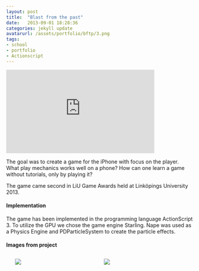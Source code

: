 ```yaml
---
layout: post
title:  "Blast from the past"
date:   2013-09-01 18:28:36
categories: jekyll update
avatarurl: /assets/portfolio/bftp/3.png
tags:
- school
- portfolio
- Actionscript
---
```


<iframe src="http://player.vimeo.com/video/79030898?color=4B0082" width="400" height="225" frameborder="0" webkitallowfullscreen mozallowfullscreen allowfullscreen></iframe> 

The goal was to create a game for the iPhone with focus on the player. What play mechanics works well on a phone? How can one learn a game without tutorials, only by playing it?

The game came second in LiU Game Awards held at Linköpings University 2013.

#### Implementation ####

The game has been implemented in the programming language ActionScript 3. To utilize the GPU we chose the game engine Starling. Nape was used as a Physics Engine and PDParticleSystem to create the particle effects.

#### Images from project ####

<style>
	ul#menu li {
		float: left;
	    display:inline;
	    margin: 10px 10px 0 0;
	}
	ul#menu {
		margin: 0 0 0 0;
	}
	div.img li {
		height: 230px;
		width: 230px;
		overflow: hidden;
	}

	div.img img {
		max-height: 100%;
		max-width: 100%;
	}
</style>

<div class="img">
	<ul id="menu">
		<li><a href="{{ site.baseurl }}/assets/portfolio/bftp/1.png">
			<img src="{{ site.baseurl }}/assets/portfolio/bftp/1.png"/>
		</a>
		</li>
		  	<li><a href="{{ site.baseurl }}/assets/portfolio/bftp/2.png">
			<img src="{{ site.baseurl }}/assets/portfolio/bftp/2.png"/>
		</a>
		</li>
	</ul>

	<ul id="menu">
		<li><a href="{{ site.baseurl }}/assets/portfolio/bftp/3.png">
			<img src="{{ site.baseurl }}/assets/portfolio/bftp/3.png"/>
		</a>
		</li>
		  	<li><a href="{{ site.baseurl }}/assets/portfolio/bftp/4.png">
			<img src="{{ site.baseurl }}/assets/portfolio/bftp/4.png"/>
		</a>
		</li>
	</ul> 

	<ul id="menu">
		<li><a href="{{ site.baseurl }}/assets/portfolio/bftp/5.png">
			<img src="{{ site.baseurl }}/assets/portfolio/bftp/5.png"/>
		</a>
		</li>
		  	<li><a href="{{ site.baseurl }}/assets/portfolio/bftp/6.png">
			<img src="{{ site.baseurl }}/assets/portfolio/bftp/6.png"/>
		</a>
		</li>
	</ul> 

		<ul id="menu">
		<li><a href="{{ site.baseurl }}/assets/portfolio/bftp/7.png">
			<img src="{{ site.baseurl }}/assets/portfolio/bftp/7.png"/>
		</a>
		</li>
		  	<li><a href="{{ site.baseurl }}/assets/portfolio/bftp/8.png">
			<img src="{{ site.baseurl }}/assets/portfolio/bftp/8.png"/>
		</a>
		</li>
	</ul> 

		<ul id="menu">
		<li><a href="{{ site.baseurl }}/assets/portfolio/bftp/9.png">
			<img src="{{ site.baseurl }}/assets/portfolio/bftp/9.png"/>
		</a>
		</li>
		  	<li><a href="{{ site.baseurl }}/assets/portfolio/bftp/10.png">
			<img src="{{ site.baseurl }}/assets/portfolio/bftp/10.png"/>
		</a>
		</li>
	</ul> 

		<ul id="menu">
		<li><a href="{{ site.baseurl }}/assets/portfolio/bftp/11.png">
			<img src="{{ site.baseurl }}/assets/portfolio/bftp/11.png"/>
		</a>
		</li>
		  	<li><a href="{{ site.baseurl }}/assets/portfolio/bftp/12.png">
			<img src="{{ site.baseurl }}/assets/portfolio/bftp/12.png"/>
		</a>
		</li>

		<ul id="menu">
		<li><a href="{{ site.baseurl }}/assets/portfolio/bftp/13.png">
			<img src="{{ site.baseurl }}/assets/portfolio/bftp/13.png"/>
		</a>
		</li>
	</ul> 
</div>